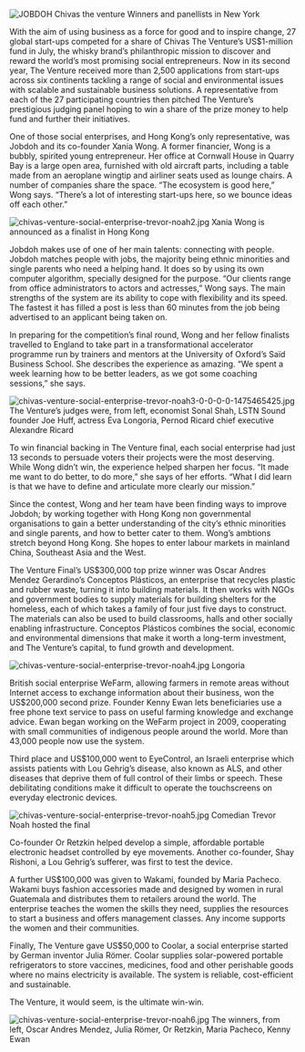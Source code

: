 ![JOBDOH Chivas the venture]({{site.baseurl}}/media/chivas-venture-social-enterprise-trevor-noah1.jpg)
Winners and panellists in New York


With the aim of using business as a force for good and to inspire change, 27 global start-ups competed for a share of Chivas The Venture’s US$1-million fund in July, the whisky brand’s philanthropic mission to discover and reward the world’s most promising social entrepreneurs. Now in its second year, The Venture received more than 2,500 applications from start-ups across six continents tackling a range of social and environmental issues with scalable and sustainable business solutions. A representative from each of the 27 participating countries then pitched The Venture’s prestigious judging panel hoping to win a share of the prize money to help fund and further their initiatives.

One of those social enterprises, and Hong Kong’s only representative, was Jobdoh and its co-founder Xania Wong. A former financier, Wong is a bubbly, spirited young entrepreneur. Her office at Cornwall House in Quarry Bay is a large open area, furnished with old aircraft parts, including a table made from an aeroplane wingtip and airliner seats used as lounge chairs. A number of companies share the space. “The ecosystem is good here,” Wong says. “There’s a lot of interesting start-ups here, so we bounce ideas off each other.”

![chivas-venture-social-enterprise-trevor-noah2.jpg]({{site.baseurl}}/media/chivas-venture-social-enterprise-trevor-noah2.jpg)
Xania Wong is announced as a finalist in Hong Kong

Jobdoh makes use of one of her main talents: connecting with people. Jobdoh matches people with jobs, the majority being ethnic minorities and single parents who need a helping hand. It does so by using its own computer algorithm, specially designed for the purpose. “Our clients range from office administrators to actors and actresses,” Wong says. The main strengths of the system are its ability to cope with flexibility and its speed. The fastest it has filled a post is less than 60 minutes from the job being advertised to an applicant being taken on.

In preparing for the competition’s final round, Wong and her fellow finalists travelled to England to take part in a transformational accelerator programme run by trainers and mentors at the University of Oxford’s Saïd Business School. She describes the experience as amazing. “We spent a week learning how to be better leaders, as we got some coaching sessions,” she says.

![chivas-venture-social-enterprise-trevor-noah3-0-0-0-0-1475465425.jpg]({{site.baseurl}}/media/chivas-venture-social-enterprise-trevor-noah3-0-0-0-0-1475465425.jpg)
The Venture’s judges were, from left, economist Sonal Shah, LSTN Sound founder Joe Huff, actress Eva Longoria, Pernod Ricard chief executive Alexandre Ricard

To win financial backing in The Venture final, each social enterprise had just 13 seconds to persuade voters their projects were the most deserving. While Wong didn’t win, the experience helped sharpen her focus. “It made me want to do better, to do more,” she says of her efforts. “What I did learn is that we have to define and articulate more clearly our mission.”

Since the contest, Wong and her team have been finding ways to improve Jobdoh; by working together with Hong Kong non governmental organisations to gain a better understanding of the city’s ethnic minorities and single parents, and how to better cater to them. Wong’s ambtions stretch beyond Hong Kong. She hopes to enter labour markets in mainland China, Southeast Asia and the West.

The Venture Final’s US$300,000 top prize winner was Oscar Andres Mendez Gerardino’s Conceptos Plásticos, an enterprise that recycles plastic and rubber waste, turning it into building materials. It then works with NGOs and government bodies to supply materials for building shelters for the homeless, each of which takes a family of four just five days to construct. The materials can also be used to build classrooms, halls and other socially enabling infrastructure. Conceptos Plásticos combines the social, economic and environmental dimensions that make it worth a long-term investment, and The Venture’s capital, to fund growth and development.

![chivas-venture-social-enterprise-trevor-noah4.jpg]({{site.baseurl}}/media/chivas-venture-social-enterprise-trevor-noah4.jpg)
Longoria

British social enterprise WeFarm, allowing farmers in remote areas without Internet access to exchange information about their business, won the US$200,000 second prize. Founder Kenny Ewan lets beneficiaries use a free phone text service to pass on useful farming knowledge and exchange advice. Ewan began working on the WeFarm project in 2009, cooperating with small communities of indigenous people around the world. More than 43,000 people now use the system.

Third place and US$100,000 went to EyeControl, an Israeli enterprise which assists patients with Lou Gehrig’s disease, also known as ALS, and other diseases that deprive them of full control of their limbs or speech. These debilitating conditions make it difficult to operate the touchscreens on everyday electronic devices.

![chivas-venture-social-enterprise-trevor-noah5.jpg]({{site.baseurl}}/media/chivas-venture-social-enterprise-trevor-noah5.jpg)
Comedian Trevor Noah hosted the final

Co-founder Or Retzkin helped develop a simple, affordable portable electronic headset controlled by eye movements. Another co-founder, Shay Rishoni, a Lou Gehrig’s sufferer, was first to test the device.

A further US$100,000 was given to Wakami, founded by Maria Pacheco. Wakami buys fashion accessories made and designed by women in rural Guatemala and distributes them to retailers around the world. The enterprise teaches the women the skills they need, supplies the resources to start a business and offers management classes. Any income supports the women and their communities.

Finally, The Venture gave US$50,000 to Coolar, a social enterprise started by German inventor Julia Römer. Coolar supplies solar-powered portable refrigerators to store vaccines, medicines, food and other perishable goods where no mains electricity is available. The system is reliable, cost-efficient and sustainable.

The Venture, it would seem, is the ultimate win-win.

![chivas-venture-social-enterprise-trevor-noah6.jpg]({{site.baseurl}}/media/chivas-venture-social-enterprise-trevor-noah6.jpg)
The winners, from left, Oscar Andres Mendez, Julia Römer, Or Retzkin, Maria Pacheco, Kenny Ewan
